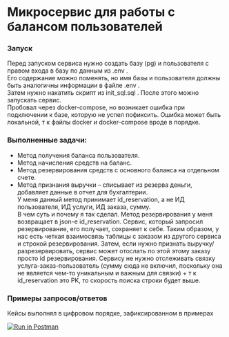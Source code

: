 # Микросервис для работы с балансом пользователей

### Запуск
Перед запуском сервиса нужно создать базу (pg) и пользователя c правом входа в базу по данным из .env .\
Его содержание можно поменять, но имя базы и пользователя должны быть аналогичны информации в файле .env .\
Затем нужно накатить скрипт из init_sql.sql . После этого можно запускать сервис. \
Пробовал через docker-compose, но возникает ошибка при подключении к базе, которую не успел пофиксить. Ошибка может быть локальной, т к файлы docker и docker-compose вроде в порядке.


### Выполненные задачи:
* Метод получения баланса пользователя.
* Метод начисления средств на баланс.
* Метод резервирования средств с основного баланса на отдельном счете.
* Метод признания выручки – списывает из резерва деньги, добавляет данные в отчет для бухгалтерии.\
У меня данный метод принимает id_reservation,
а не ИД пользователя, ИД услуги, ИД заказа, сумму.\
В чем суть и почему я так сделал. Метод резервирования у меня возвращает в json-е id_reservation.
Сервис, который запросил резервирование, его получает, сохраняет к себе. Таким образом, у нас есть четкая взаимосвязь таблицы с заказом из другого сервиса
и строкой резервирования. Затем, если нужно признать выручку/разрезервировать, сервис может отослать по этой этому заказу просто id резервирования.
Сервису не нужно отслеживать связку услуга-заказ-пользователь (сумму сюда не включил, поскольку она не является чем-то уникальным и важным для связки) + т к id_reservation это PK, то скорость поиска строки будет выше.

### Примеры запросов/ответов
Кейсы выполнял в цифровом порядке, зафиксированном в примерах

[![Run in Postman](https://run.pstmn.io/button.svg)](https://app.getpostman.com/run-collection/74541d525400d06fd039?action=collection%2Fimport)
